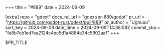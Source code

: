 +++
title = "#889"
date = 2024-09-09

[extra]
repo = "gdext"
docs_rel_url = "gdext/pr-889/godot"
pr_url = "https://github.com/godot-rust/gdext/pull/889"
pr_author = "Ughuuu"
sort_key = 2024-09-09
date_time = 2024-09-09T14:36:59Z
commit_sha = "fa8b7cb1ed7ea2124c4ec5d1a4884a34c5902aaf"
+++

$PR_TITLE
